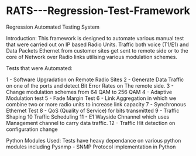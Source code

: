 # RATS---Regression-Test-Framework
Regression Automated Testing System

Introduction:
This framework is designed to automate various manual test that were carried out on IP based Radio Units.
Traffic both voice (T1/E1) and Data Packets Ethernet from customer sites get sent to remote side or to the core of Network over Radio links utilising various modulation schemes.

Tests that were Automated:

1 - Software Upgradation on Remote Radio Sites
2 - Generate Data Traffic on one of the ports and detect Bit Error Rates on The remote side.
3 - Change modulation schemes from 64 QAM to 256 QAM
4 - Adaptive Modulation test
5 - Fade Margin Test
6 - Link Aggregation in which we combine two or more radio units to increase link capacity
7 - Synchronous Ethernet Test
8 - QoS (Quality of Service) for bits transmitted
9 - Traffic Shaping
10 Traffic Scheduling
11 - E1 Wayside Chnannel which uses Management channel to carry data traffic.
12 - Traffic Hit detection on configuration change

Python Modules Used:
Tests have heavy dependance on various python modules including
Pysnmp - SNMP Protocol implementation in Python



